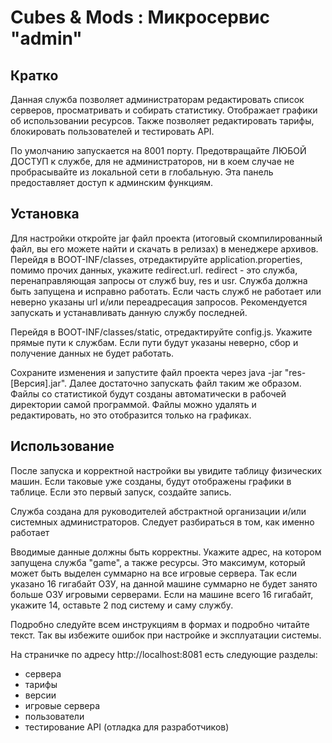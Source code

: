 # Cubes & Mods : Микросервис "admin"

## Кратко

Данная служба позволяет администраторам редактировать список серверов, просматривать и собирать статистику. Отображает графики об использовании ресурсов. Также позволяет редактировать тарифы, блокировать пользователей и тестировать API.

По умолчанию запускается на 8001 порту. Предотвращайте ЛЮБОЙ ДОСТУП к службе, для не администраторов, ни в коем случае не пробрасывайте из локальной сети в глобальную. Эта панель предоставляет доступ к админским функциям.

## Установка

Для настройки откройте jar файл проекта (итоговый скомпилированный файл, вы его можете найти и скачать в релизах) в менеджере архивов. Перейдя в BOOT-INF/classes, отредактируйте application.properties, помимо прочих данных, укажите redirect.url. redirect - это служба, перенаправляющая запросы от служб buy, res и usr. Служба должна быть запущена и исправно работать. Если часть служб не работает или неверно указаны url и/или переадресация запросов. Рекомендуется запускать и устанавливать данную службу последней.

Перейдя в BOOT-INF/classes/static, отредактируйте config.js. Укажите прямые пути к службам. Если пути будут указаны неверно, сбор и получение данных не будет работать.

Сохраните изменения и запустите файл проекта через java -jar "res-[Версия].jar". Далее достаточно запускать файл таким же образом. Файлы со статистикой будут созданы автоматически в рабочей директории самой программой. Файлы можно удалять и редактировать, но это отобразится только на графиках.

## Использование

После запуска и корректной настройки вы увидите таблицу физических машин. Если таковые уже созданы, будут отображены графики в таблице. Если это первый запуск, создайте запись. 

Служба создана для руководителей абстрактной организации и/или системных администраторов. Следует разбираться в том, как именно работает 

Вводимые данные должны быть корректны. Укажите адрес, на котором запущена служба "game", а также ресурсы. Это максимум, который может быть выделен суммарно на все игровые сервера. Так если указано 16 гигабайт ОЗУ, на данной машине суммарно не будет занято больше ОЗУ игровыми серверами. Если на машине всего 16 гигабайт, укажите 14, оставьте 2 под систему и саму службу.

Подробно следуйте всем инструкциям в формах и подробно читайте текст. Так вы избежите ошибок при настройке и эксплуатации системы. 

На страничке по адресу http://localhost:8081 есть следующие разделы:

- сервера
- тарифы
- версии
- игровые сервера
- пользователи
- тестирование API (отладка для разработчиков)
